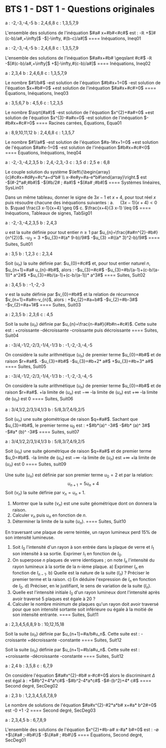 # BTS 1 - DST 1 - Questions originales

a : -2,-3,-4,-5
b : 2,4,6,8
c : 1,3,5,7,9

L'ensemble des solutions de l'inéquation $#a# x+#b#<#c#$ est :
-$\mathbb{R}$
+$]#(c-b)/a#,+\infty[$
-$]-\infty, #(b-c)/a#]$
==== Inéquations, Ineq01


a : -2,-3,-4,-5
b : 2,4,6,8
c : 1,3,5,7,9

L'ensemble des solutions de l'inéquation $#a#x+#b# \geqslant #c#$
-$\mathbb{R}$
-$[#(c-b)/a#,+\infty[$
+$]-\infty,#(c-b)/a#]$
==== Inéquations, Ineq02


a : 2,3,4
b : 2,4,6,8
c : 1,3,5,7,9

Le nombre $#1/b#$
-est solution de l'équation $#b#x+1=0$
-est solution de l'équation $x+#b#=0$
+est solution de l'inéquation $#a#x+#c#>0$
==== Équations, Inéquations, Ineq03


a : 3,5,6,7
b : 4,5,6
c : 1,2,3,5

Le nombre $\sqrt{#a#}$
-est solution de l'équation $x^{2}+#a#=0$
+est solution de l'équation $x^{3}-#a#x=0$
-est solution de l'inéquation $-#b#x+#c#>0$
==== Racines carrées, Équations, Equa01




a : 8,9,10,11,12
b : 2,4,6,8
c : 1,3,5,7

Le nombre $#1/a#$
-est solution de l'équation $#a-1#x+1=0$
+est solution de l'équation $#a#x-1=0$
-est solution de l'inéquation $#b#x+#c#<0$
==== Équations, Inéquations, Ineq04


a : -2,-3,-4,2,3,5
b : 2,4,-2,3,-3
c : 3,5
d : 2,5
e : 6,8

Le couple solution du système $\left\{\begin{array}{c}#c#x+#d#y=#c*a+d*b# \\ x-#e#y=#a-e*b#\end{array}\right.$ est
-$(#-2*a#;#b#)$
-$(#b/2# ; #a#)$
+$(#a# ;#b#)$
==== Systèmes linéaires, SysLin01



Dans un même tableau, donner le signe de $3 x-1$ et $x+4$, pour tout réel $x$ puis résoudre chacune des inéquations suivantes :
a. $\quad(3 x-1)(x+4)<0$
b. $\quad \frac{3 x-1}{x+4} \geq 0$
c. $\frac{x+4}{3 x-1} \leq 0$
==== Inéquations, Tableaux de signes, TabSig01





a : -2,-3,-4,2,3,5
b : 2,4,3

$u$ est la suite définie pour tout entier $n \geqslant 1$ par $u_{n}=\frac{#a#n^{2}-#b#}{n^{2}}$.
-$u_{3}=3$
+$u_{3}=#(a* 9-b)/9#$
-$u_{3} =#((a* 3)^2-b)/9#$
==== Suites, Suit01


a : 3,5
b : 1,2,3
c : 2,3,4

Soit $\left(u_{n}\right)$ la suite définie par: $u_{0}=#c#$ et, pour tout entier naturel $n$,
$u_{n+1}=#a# u_{n}-#b#$, alors :
-$u_{3}=#c#$
-$u_{3}=#b/(a-1)+(c-b/(a-1))* a^2#$
+$u_{3}=#b/(a-1)+(c-b/(a-1))* a^3#$
==== Suites, Suit02




a : 3,4,5
b : -1,-2,-3

$v$ est la suite définie par $v_{0}=#b#$ et la relation de récurrence $v_{n+1}=#a#n-v_{n}$, alors :
+$v_{2}=#a+b#$
-$v_{2}=#b-3#$
-$v_{2}=#a+1#$
==== Suites, Suit03



a : 2,3,5
b : 2,3,6
c : 4,5

Soit la suite $\left(u_{n}\right)$ définie par $u_{n}=\frac{n-#a#}{#b#n+#c#}$.
Cette suite est :
+croissante
-décroissante
-croissante puis décroissante
==== Suites, Suit04




a : -3/4,-1/2,-2/3,-1/4,-1/3
b : -1,-2,-3,-4,-5

On considère la suite arithmétique $\left(u_{n}\right)$ de premier terme $u_{0}=#b#$ et de raison $r=#a#$.
-$u_{3}=#b#$
-$u_{3}=#b+2* a#$
+$u_{3}=#b+3* a#$
==== Suites, Suit05



a : -3/4,-1/2,-2/3,-1/4,-1/3
b : -1,-2,-3,-4,-5

On considère la suite arithmétique $\left(u_{n}\right)$ de premier terme $u_{0}=#b#$ et de raison $r=#a#$.
+la limite de $\left(u_{n}\right)$ est $-\infty$
-la limite de $\left(u_{n}\right)$ est $+\infty$
-la limite de $\left(u_{n}\right)$ est $0$
==== Suites, Suit06




a : 3/4,1/2,2/3,1/4,1/3
b : 5/8,3/7,4/9,2/5

Soit $\left(u_{n}\right)$ une suite géométrique de raison $q=#a#$.
Sachant que $u_{3}=#b#$, le premier terme $\mathrm{u}_ {0}$ est :
+$#b*(a)^ -3#$
-$#b* (a)^ 3#$
-$#a* (b)^ -3#$
==== Suites, suit07


a : 3/4,1/2,2/3,1/4,1/3
b : 5/8,3/7,4/9,2/5

Soit $\left(u_{n}\right)$ une suite géométrique de raison $q=#a#$ et de premier terme $u_0=#b#$.
-la limite de $\left(u_{n}\right)$ est $-\infty$
-la limite de $\left(u_{n}\right)$ est $+\infty$
+la limite de $\left(u_{n}\right)$ est $0$
==== Suites, suit09






Une suite $\left(u_{n}\right)$ est définie par son premier terme $u_{0}=2$ et par la relation:
$$
u_{n+1}=5 u_{n}+4
$$
Soit $\left(v_{n}\right)$ la suite définie par $v_{n}=u_{n}+1$.
1) Montrer que la suite $\left(v_{n}\right)$ est une suite géométrique dont on donnera la raison.
2) Calculer $v_{n}$ puis $u_{n}$ en fonction de $n$.
3) Déterminer la limite de la suite $\left(u_{n}\right)$.
==== Suites, Suit10



En traversant une plaque de verre teintée, un rayon lumineux perd $15 \%$ de son intensité lumineuse.
1) Soit $I_{0}$ l'intensité d'un rayon à son entrée dans la plaque de verre et $I_{1}$ son intensité à sa sortie. Exprimer $I_{1}$ en fonction de $I_{0}$.
2) On superpose $n$ plaques de verre identiques ; on note $I_{n}$ l'intensité du rayon lumineux à la sortie de la n-ième plaque.
a) Exprimer $I_{n}$ en fonction de $I_{n-1}$.
b) Quelle est la nature de la suite $\left(I_{n}\right)$ ? Préciser le premier terme et la raison.
c) En déduire l'expression de $I_{n}$ en fonction de $I_{0}$.
d) Préciser, en le justifiant, le sens de variation de la suite $\left(I_{n}\right)$.
3) Quelle est l'intensité initiale $I_{0}$ d'un rayon lumineux dont l'intensité après avoir traversé 5 plaques est égale à 20 ?
4) Calculer le nombre minimum de plaques qu'un rayon doit avoir traversé pour que son intensité sortante soit inférieure ou égale à la moitié de son intensité entrante.
==== Suites, Suit11




a : 2,3,4,5,6,8,9
b : 10,12,15,18

Soit la suite $\left(u_{n}\right)$ définie par $u_{n+1}=#a/b#u_n$.
Cette suite est :
-croissante
+décroissante
-constante
==== Suites, Suit12

Soit la suite $\left(u_{n}\right)$ définie par $u_{n+1}=#b/a#u_n$.
Cette suite est :
+croissante
-décroissante
-constante
==== Suites, Suit12


a : 2,4
b : 3,5,8
c : 6,7,9

On considère l'équation $#a#x^{2}-#b# x-#c#=0$ alors le discriminant $\Delta$ est égal à :
+$#b^2+4*a*c#$
-$#b^2-4*a*c#$
-$#-(b^2)+4* c#$
==== Second degré, SecDeg02



a : 2,3
b : 1,2,3,4,5,6,7,8,9

Le nombre de solutions de l'équation $#a#x^{2}-#2*a*b# x+#a* b^2#=0$ est
-$0$
+$1$
-$2$
==== Second degré, SecDeg03



a : 2,3,4,5
b : 6,7,8,9

L'ensemble des solutions de l'équation $x^{2}+#b-a# x-#a* b#=0$ est :
-$\emptyset$
+$\{#a# ;-#b#\}$
-$\{#a# ; #b#\}$
==== Équations, Second degré, SecDeg01


